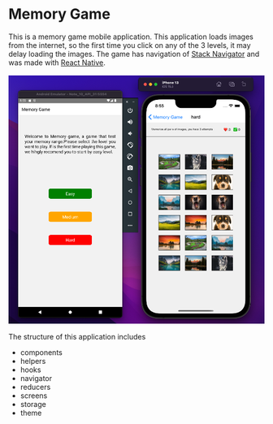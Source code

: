 # Memory Game


This is a memory game mobile application. This application loads images from the internet, so the first time you click on any of the 3 levels, it may delay loading the images. The game has navigation of [Stack Navigator](https://reactnavigation.org/docs/stack-navigator/) and was made with [React Native](https://reactnative.dev/).
\
\
![****](/App-view.png)


The structure of this application includes

- components
- helpers
- hooks
- navigator
- reducers
- screens
- storage
- theme